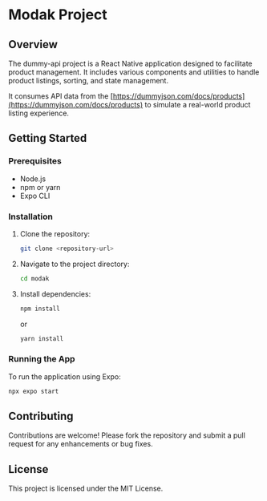 # Modak Project

## Overview
The dummy-api project is a React Native application designed to facilitate product management. It includes various components and utilities to handle product listings, sorting, and state management.

It consumes API data from the [https://dummyjson.com/docs/products](https://dummyjson.com/docs/products) to simulate a real-world product listing experience.

## Getting Started

### Prerequisites
- Node.js
- npm or yarn
- Expo CLI

### Installation
1. Clone the repository:
   ```bash
   git clone <repository-url>
   ```
2. Navigate to the project directory:
   ```bash
   cd modak
   ```
3. Install dependencies:
   ```bash
   npm install
   ```
   or
   ```bash
   yarn install
   ```

### Running the App
To run the application using Expo:
```bash
npx expo start
```

## Contributing
Contributions are welcome! Please fork the repository and submit a pull request for any enhancements or bug fixes.

## License
This project is licensed under the MIT License.
